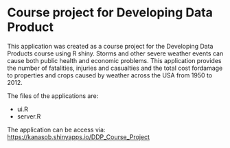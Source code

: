 # Course project for Developing Data Product

This application was created as a course project for the Developing Data Products course using R shiny. Storms and other severe weather events can cause both public health and economic problems. This application provides the number of fatalities, injuries and casualties and the total cost fordamage to properties and crops caused by weather across the USA from 1950 to 2012.

The files of the applications are:
* ui.R
* server.R

The application can be access via: https://kanasob.shinyapps.io/DDP_Course_Project


